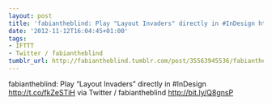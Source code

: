 ```yaml
---
layout: post
title: 'fabiantheblind: Play "Layout Invaders" directly in #InDesign http://t.co/fkZeSTiH'
date: '2012-11-12T16:04:45+01:00'
tags:
- IFTTT
- Twitter / fabiantheblind
tumblr_url: http://fabiantheblind.tumblr.com/post/35563945536/fabiantheblind-play-layout-invaders-directly-in
---
```

fabiantheblind: Play “Layout Invaders” directly in #InDesign http://t.co/fkZeSTiH
via Twitter / fabiantheblind http://bit.ly/Q8gnsP
